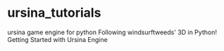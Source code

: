 # ursina_tutorials
ursina game engine for python
Following windsurftweeds' 3D in Python! Getting Started with Ursina Engine